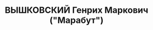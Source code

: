 ---
title: ВЫШКОВСКИЙ Генрих Маркович ("Марабут")
description: '1898 г.р., поляк, член компартии Польши, сотрудник польской секции Исполкома
  Коминтерна, 3 ноября 1937 года Военной Коллегией Верховного суда СССР как участник
  польской шпионской диверсионно-террористической организации осужден к расстрелу.

  30 сентября 1955 года Военной Коллегией Верховного суда СССР реабилитирован.'
---